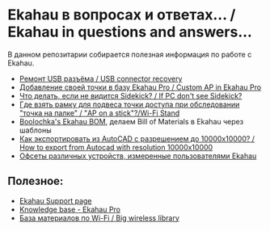 # Ekahau в вопросах и ответах... / Ekahau in questions and answers...

В данном репозитарии собирается полезная информация по работе с Ekahau.

- [Ремонт USB разъёма / USB connector recovery](./USB_recovery/README.md)
- [Добавление своей точки в базу Ekahau Pro / Custom AP in Ekahau Pro](./Custom-AP-in-Ekahau/README.md)
- [Что делать, если не видится Sidekick? / If PC don't see Sidekick?](./ESK_dont_show/README.md)
- [Где взять рамку для подвеса точки доступа при обследовании "точка на палке" / "AP on a stick"?/Wi-Fi Stand](./WiFiStand/README.md)
- [Boolochka's Ekahau BOM](http://bit.ly/ekahau_bom), делаем Bill of Materials в Ekahau через шаблоны
- [Как экспортировать из AutoCAD с разрешением до 10000x10000? / How to export from Autocad with resolution 10000x10000](./Autocad/README.md)
- [Офсеты различных устройств, измеренные пользователями Ekahau](./Offsets/)

## Полезное:
- [Ekahau Support page](https://support.ekahau.com/hc/en-us)
- [Knowledge base - Ekahau Pro](https://support.ekahau.com/hc/en-us/categories/360001609854-Knowledge-base-Ekahau-Pro)
- [База материалов по Wi-Fi / Big wireless library](https://github.com/skhomm/useful-wireless-links)
